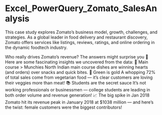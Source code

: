# Excel_PowerQuery_Zomato_SalesAnalysis
This case study explores Zomato’s business model, growth, challenges, and strategies. As a global leader in food delivery and restaurant discovery, Zomato offers services like listings, reviews, ratings, and online ordering in the dynamic foodtech industry.

Who really drives Zomato’s revenue? The answers might surprise you 👀
 Here are some fascinating insights we uncovered from the data:
🍛 Main course > Munchies
 North Indian main course dishes are winning hearts (and orders) over snacks and quick bites.
🥦 Green is gold
 A whopping 72% of total sales come from vegetarian food — it’s clear customers are loving their veggies more than meat!
📚 Students are the secret sauce
 It’s not working professionals or businessmen — college students are leading in both order volume and revenue generation!
📈 The big spike in Jan 2018
 Zomato hit its revenue peak in January 2018 at $1038 million — and here’s the twist: female customers were the biggest contributors!
